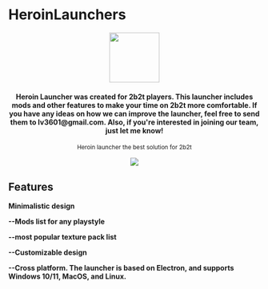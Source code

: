 # HeroinLaunchers

<p align="center">
  <img src="https://res.cloudinary.com/dv3uytd5u/image/upload/v1745869652/icon_sdlslt.jpg" width="100px">
</p>

<h4 align="center">
  Heroin Launcher was created for 2b2t players. This launcher includes mods and other features to make your time on 2b2t more comfortable. If you have any ideas on how we can improve the launcher, feel free to send them to lv3601@gmail.com. Also, if you're interested in joining our team, just let me know!
</h4>

<p align="center">
  <sub>Heroin launcher the best solution for 2b2t</sub>
</p>

<p align="center">
  <img src="https://res.cloudinary.com/dv3uytd5u/image/upload/v1745869654/screenshoot_ymomfl.png">
</p>



## Features
**Minimalistic design**

**--Mods list for any playstyle**

**--most popular texture pack list**

**--Customizable design**

**--Cross platform. The launcher is based on Electron, and supports Windows 10/11, MacOS, and Linux.**





